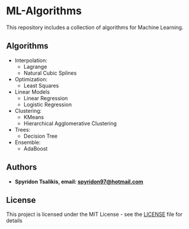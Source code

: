 # ML-Algorithms
This repository includes a collection of algorithms for Machine Learning.

## Algorithms
*   Interpolation:
    *   Lagrange
    *   Natural Cubic Splines
*   Optimization:
    *   Least Squares
*   Linear Models
    *   Linear Regression
    *   Logistic Regression
*   Clustering:
    *   KMeans
    *   Hierarchical Agglomerative Clustering
*   Trees:
    *   Decision Tree 
*   Ensemble: 
    *   AdaBoost

## Authors

* **Spyridon Tsalikis, email: spyridon97@hotmail.com**

## License

This project is licensed under the MIT License - see the [LICENSE](LICENSE) file for details
